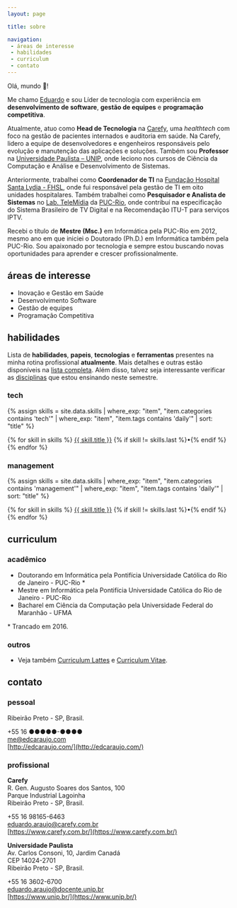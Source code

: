 ```yaml
---
layout: page

title: sobre

navigation:
 - áreas de interesse
 - habilidades
 - curriculum
 - contato
---
```


Olá, mundo 👋! 

Me chamo [Eduardo](mailto:me@edcaraujo.com) e sou Líder de tecnologia com experiência em **desenvolvimento de software**, **gestão de equipes** e **programação competitiva**.

Atualmente, atuo como **Head de Tecnologia** na [Carefy](https://www.carefy.com.br/), uma *healthtech* com foco na gestão de pacientes internados e auditoria em saúde. Na Carefy, lidero a equipe de desenvolvedores e engenheiros responsáveis pelo evolução e manutenção das aplicações e soluções. Também sou **Professor** na [Universidade Paulista – UNIP](https://www.unip.br/presencial/universidade/campi/ribeirao_preto.aspx), onde leciono nos cursos de Ciência da Computação e Análise e Desenvolvimento de Sistemas.

Anteriormente, trabalhei como **Coordenador de TI** na [Fundação Hospital Santa Lydia  - FHSL](http://www.hospitalsantalydia.com.br/), onde fui responsável pela gestão de TI em oito unidades hospitalares. Também trabalhei como **Pesquisador e Analista de Sistemas** no [Lab. TeleMídia](http://www.telemidia.puc-rio.br/) da [PUC-Rio](https://www.puc-rio.br/), onde contribuí na especificação do Sistema Brasileiro de TV Digital e na Recomendação ITU-T para serviços IPTV.

Recebi o título de **Mestre (Msc.)** em Informática pela PUC-Rio em 2012, mesmo ano em que iniciei o Doutorado (Ph.D.) em Informática também pela PUC-Rio. Sou apaixonado por tecnologia e sempre estou buscando novas oportunidades para aprender e crescer profissionalmente.

## áreas de interesse

- Inovação e Gestão em Saúde
- Desenvolvimento Software
- Gestão de equipes
- Programação Competitiva

## habilidades

Lista de **habilidades**, **papeis**, **tecnologias** e **ferramentas** presentes na minha rotina profissional **atualmente**. Mais detalhes e outras estão disponíveis na [lista completa](/habilidades). Além disso, talvez seja interessante verificar as [disciplinas](/ensino) que estou ensinando neste semestre.

### tech

{% assign skills = site.data.skills 
  | where_exp: "item", "item.categories contains 'tech'"
  | where_exp: "item", "item.tags contains 'daily'" 
  | sort: "title" %}

<p>
{% for skill in skills %}
<a href="{{ skill.url }}">{{ skill.title }}</a> {% if skill != skills.last %}•{% endif %}
{% endfor %}
</p>

### management

{% assign skills = site.data.skills 
  | where_exp: "item", "item.categories contains 'management'"
  | where_exp: "item", "item.tags contains 'daily'" 
  | sort: "title" %}

<p>
{% for skill in skills %}
<a href="{{ skill.url }}">{{ skill.title }}</a> {% if skill != skills.last %}•{% endif %}
{% endfor %}
</p>

## curriculum

### acadêmico

- Doutorando em Informática pela Pontifícia Universidade Católica do Rio de Janeiro - PUC-Rio *
- Mestre em Informática pela Pontifícia Universidade Católica do Rio de Janeiro - PUC-Rio
- Bacharel em Ciência da Computação pela Universidade Federal do Maranhão - UFMA

\* Trancado em 2016.

### outros

- Veja também [Curriculum Lattes](http://lattes.cnpq.br/0799632818632295) e [Curriculum Vitae](mailto:me@edcaraujo.com).

## contato

### pessoal

Ribeirão Preto - SP, Brasil.

<i class="fas fa-phone fa-lg"></i> +55 16 ●●●●●-●●●●  
<i class="fas fa-envelope fa-lg"></i> [me@edcaraujo.com](mailto:me@edcaraujo.com)  
<i class="fas fa-home fa-lg"></i> [http://edcaraujo.com/](http://edcaraujo.com/)

### profissional

**Carefy**  
R. Gen. Augusto Soares dos Santos, 100  
Parque Industrial Lagoinha  
Ribeirão Preto - SP, Brasil.  

<i class="fas fa-phone fa-lg"></i> +55 16 98165-6463  
<i class="fas fa-envelope fa-lg"></i> [eduardo.araujo@carefy.com.br](mailto:eduardo.araujo@carefy.com.br)  
<i class="fas fa-home fa-lg"></i> [https://www.carefy.com.br/](https://www.carefy.com.br/)

**Universidade Paulista**  
Av. Carlos Consoni, 10, Jardim Canadá  
CEP 14024-2701  
Ribeirão Preto - SP, Brasil.

<i class="fas fa-phone fa-lg"></i> +55 16 3602-6700  
<i class="fas fa-envelope fa-lg"></i> [eduardo.araujo@docente.unip.br](mailto:eduardo.araujo@docente.unip.br)  
<i class="fas fa-home fa-lg"></i> [https://www.unip.br/](https://www.unip.br/)
